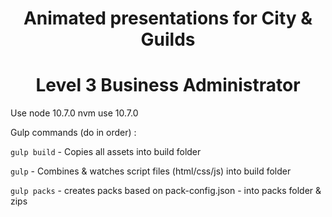 <h1 align="center"> Animated presentations for City & Guilds </h1>
<h1 align="center"> Level 3 Business Administrator </h1>


Use node 10.7.0
nvm use 10.7.0

Gulp commands (do in order) :

`gulp build` - Copies all assets into build folder

`gulp` - Combines & watches script files (html/css/js) into build folder

`gulp packs` - creates packs based on pack-config.json - into packs folder & zips

